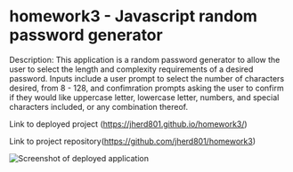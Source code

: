# homework3 - Javascript random password generator

Description: 
This application is a random password generator to allow the user to select the length and complexity requirements of a desired password. Inputs include a user prompt to select the number of characters desired, from 8 - 128, and confimration prompts asking the user to confirm if they would like uppercase letter, lowercase letter, numbers, and special characters included, or any combination thereof. 

Link to deployed project (https://jherd801.github.io/homework3/)

Link to project repository(https://github.com/jherd801/homework3)


![Screenshot of deployed application]()